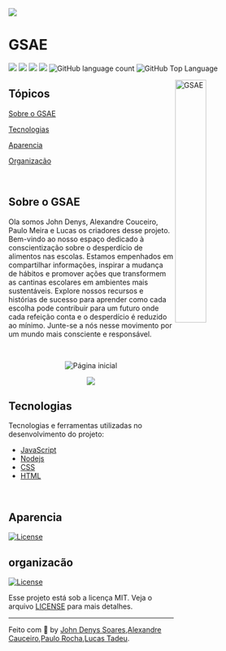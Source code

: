 ![](https://i.imgur.com/eBc4F6O.png)
# GSAE

<p>
  <img src="https://img.shields.io/badge/made%20by-John%20Denys%20Soares-793ef9?style=flat-square">
  <img src="https://img.shields.io/badge/made%20by-Lucas%20Tadeu-793ef9?style=flat-square">
  <img src="https://img.shields.io/badge/made%20by-Alexandre%20Cauceiro-793ef9?style=flat-square">
  <img src="https://img.shields.io/badge/made%20by-Paulo%20Rocha-793ef9?style=flat-square">
  <img alt="GitHub language count" src="https://user-images.githubusercontent.com/105563572/216619749-510f88a3-8c96-4816-9ff5-e0fafe85ed4b.svg">
  <img alt="GitHub Top Language" src="https://user-images.githubusercontent.com/105563572/216620555-a3cee9f6-5f1f-48b7-9c0a-35140a413dbb.svg">
</p>

<img align="right" src="https://github.com/johndj68/gsae/assets/105563572/b07f6737-2d9f-47a5-9827-50219217e04d" width="35%" alt="GSAE">

## Tópicos 

[Sobre o GSAE](#sobre-o-gsae)

[Tecnologias](#tecnologias)

[Aparencia](#aparencia)

[Organizacão](#organizacão)

<br>


## Sobre o GSAE

Ola somos John Denys, Alexandre Couceiro, Paulo Meira e Lucas os criadores desse projeto.
Bem-vindo ao nosso espaço dedicado à conscientização sobre o desperdício de alimentos nas escolas.
Estamos empenhados em compartilhar informações, inspirar a mudança de hábitos
e promover ações que transformem as cantinas escolares em ambientes mais sustentáveis.
Explore nossos recursos e histórias de sucesso para aprender como cada escolha pode contribuir
para um futuro onde cada refeição conta e o desperdício é reduzido ao mínimo. Junte-se a nós nesse
movimento por um mundo mais consciente e responsável.

<br>

<p align="center">
  <img src="https://github.com/johndj68/gsae/assets/105563572/b101da3d-654b-4556-b4fa-29557ea3905e" alt="Página inicial">
</p>

<p align="center">
  <img src="https://github.com/johndj68/gsae/assets/105563572/4a15ecc9-2729-4b68-a597-a664b5d711be">
</p>


## Tecnologias

Tecnologias e ferramentas utilizadas no desenvolvimento do projeto:

- [JavaScript](https://www.javascript.com/)
- [Nodejs](https://nodejs.org/en/)
- [CSS](https://tailwindcss.com/)
- [HTML](https://www.h2database.com/html/main.html)
<br>


## Aparencia
<a href="">
    <img alt="License" src="https://github.com/johndj68/gsae/assets/105563572/6095d10e-a56f-4030-a442-166916b90b24">
</a>



<br>



## organizacão
<a href="">
    <img alt="License" src="https://github.com/johndj68/gsae/assets/105563572/4007d828-f70c-40d5-94f3-f4c58b552c90">
</a>

<br>

Esse projeto está sob a licença MIT. Veja o arquivo [LICENSE](/LICENSE) para mais detalhes.

---

Feito com :purple_heart: by [John Denys Soares](https://github.com/johndj68),[Alexandre Cauceiro](https://github.com/alexcouc),[Paulo Rocha](https://github.com/plxmeira),[Lucas Tadeu](https://github.com/ldelavor).











